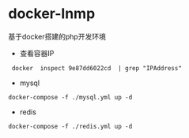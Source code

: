 # docker-lnmp
基于docker搭建的php开发环境

- 查看容器IP

```
 docker  inspect 9e87dd6022cd  | grep "IPAddress"
```

- mysql

```
docker-compose -f ./mysql.yml up -d
```

- redis

```
docker-compose -f ./redis.yml up -d
```
